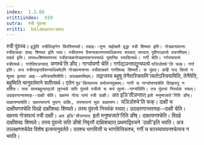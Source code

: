 ```yaml
---
index:  1.2.66
vrittiindex:  919
sutra:  स्त्री पुंवच्च
vritti:  balamanorama 
---
```


स्त्री पुंवच्च। `वृद्धेति स्त्रीलिङ्गेन विपरिणम्यते। तदाह--यूना सहोक्तौ वृद्धा स्त्री शिष्यत इति। गोत्रप्रत्ययान्तः स्त्रीवाचकः शब्दः शिष्यत इति भावः। स्त्रीत्वस्य वैरूप्यकारणस्याधिकस्य सत्त्वात् सत्त्वात् पूर्वेणाऽप्राप्ते वचनमिदम्। तदर्थ इति। तस्य=शिष्यमाणस्य स्त्रीवाचकगोत्रप्रत्ययान्तस्यार्थः पुमानिव स्यादित्यर्थः। गर्गी चेति। गर्गस्यापत्यं स्त्रीत्यर्थः। गर्गादियञन्तात् `यणश्चे'ति ङीप्। गार्ग्यायणौ चेति। गर्गाद्यञन्ताद्यून्यपत्ये `यञिञोश्चे'ति फक्। गर्गा इति। अत्र स्त्रीत्वकृतवैरूप्याधिक्येऽपि गोत्रप्रत्ययान्तः स्त्रीवाचको गार्गीशब्दः शिष्यते। स पुंवत्। कर्हि यञ् कितो न श्रूयत इत्यत आह--अस्त्रियामितीति। उपलक्षणमिदम्। `तद्राजस्य बहुषु तेनैवास्त्रियामि'त्यतोऽस्त्रियामिति, तेनैवेति, बहुष्विति चानुवर्तमाने सतीत्यर्थः। एतेन `पुंव'दित्यतस्य प्रयोजनमुक्तम्। गार्गी च गार्ग्यायणश्चेति विग्रहस्तु न दर्शितः। तता सत्यबहुत्वाद्यञो लुगभावे सति पुंस्त्वे स्त्रीत्वे च रूपं तुल्यं--गार्ग्याविति। तत्र पुंवत्त्वं निरर्थकं स्यात्। उदाहरणान्तरमाह--दाक्षी चेति। दक्षस्य गोत्रा पत्यं स्त्री दाक्षी। `अत इञि'तीञन्तात् `इतो मनुष्यजाते'रिति ङीष्। दाक्षायणश्चेति। दक्षस्यापत्यं पुमान् दाक्षिः, तस्यापत्यं युवा दाक्षायणः। `यञिञोश्चे'ति फक्। दाक्षी च दाक्षीयणश्चेति विग्रहे दाक्षीशब्दः शिष्यते। तस्य पुंवत्त्वे निरर्थकं स्यात्। उदाहरणान्तरमाह--दाक्षी चेति। दक्षस्य गोत्रापत्यं स्त्री दाक्षी। `अत इञि'तीञन्तात् `इतो मनुष्यजाते'रिति ङीष्। दाक्षायणश्चेति। विग्रहे दाक्षीशब्दः शिष्यते। तस्य पुंवत्त्वे सति ङीषो निवृत्तौ दाक्षिशब्दात् प्रथमाद्विवचने `दाक्षी'इति भवति। अत्र तल्लक्षणश्चेदेव विशेष इत्यप्यनुवर्तते। ततश्च भागवित्ती च भागवित्तिकश्च, गर्गी च वात्स्याययनश्चेत्यत्र न भवति। 

